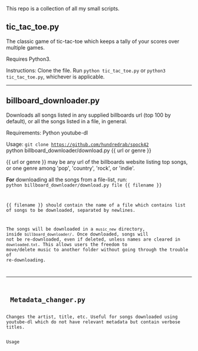 This repo is a collection of all my small scripts.

<h2><b> tic_tac_toe.py</b></h2>
The classic game of tic-tac-toe which keeps a tally of your scores over multiple games.

Requires Python3.

Instructions:
Clone the file. Run <code>python tic_tac_toe.py</code> or <code>python3 tic_tac_toe.py</code>, whichever is applicable.


----------------------------
<h2><b> billboard_downloader.py</b></h2>
Downloads all songs listed in any supplied billboards url (top 100 by default), or all the songs listed in a file, in general.

Requirements:
Python
youtube-dl

Usage:
<code>git clone https://github.com/hundredrab/spock42 </code> 
python billboard_downloader/download.py {{ url or genre }}
</code>

{{ url or genre }} may be any url of the billboards website listing top songs, or one genre among 'pop', 'country', 'rock', or 'indie'.

<b>For</b> downloading all the songs from a file-list, run:
<code> python billboard_downloader/download.py file {{ filename }}

{{ filename }} should contain the name of a file which contains list of songs to be downloaded, separated by newlines.

The songs will be downloaded in a <code>music\_new</code> directory, inside <code>billboard\_downloader/</code>. Once downloaded, songs will not be re-downloaded, even if deleted, unless names are cleared in <code>downloaded.txt</code>. This allows users the freedom to move/delete music to another folder without going through the trouble of re-downloading.


----------------------------
<h2><b> Metadata_changer.py</b></h2>
Changes the artist, title, etc. Useful for songs downloaded using youtube-dl which do not have relevant metadata but contain verbose titles.

Usage
